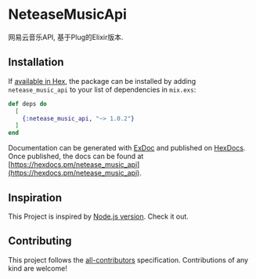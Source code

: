 # NeteaseMusicApi
网易云音乐API, 基于Plug的Elixir版本.

## Installation

If [available in Hex](https://hex.pm/docs/publish), the package can be installed
by adding `netease_music_api` to your list of dependencies in `mix.exs`:

```elixir
def deps do
  [
    {:netease_music_api, "~> 1.0.2"}
  ]
end
```

Documentation can be generated with [ExDoc](https://github.com/elixir-lang/ex_doc)
and published on [HexDocs](https://hexdocs.pm). Once published, the docs can
be found at [https://hexdocs.pm/netease_music_api](https://hexdocs.pm/netease_music_api).

## Inspiration
This Project is inspired by [Node.js version](https://github.com/Binaryify/NeteaseCloudMusicApi). Check it out. 

## Contributing
This project follows the [all-contributors](https://github.com/kentcdodds/all-contributors) specification. Contributions of any kind are welcome!
